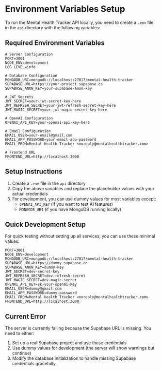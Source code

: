 # Environment Variables Setup

To run the Mental Health Tracker API locally, you need to create a `.env` file in the `api` directory with the following variables:

## Required Environment Variables

```env
# Server Configuration
PORT=3001
NODE_ENV=development
LOG_LEVEL=info

# Database Configuration
MONGODB_URI=mongodb://localhost:27017/mental-health-tracker
SUPABASE_URL=https://your-project.supabase.co
SUPABASE_ANON_KEY=your-supabase-anon-key

# JWT Secrets
JWT_SECRET=your-jwt-secret-key-here
JWT_REFRESH_SECRET=your-jwt-refresh-secret-key-here
JWT_MAGIC_SECRET=your-jwt-magic-secret-key-here

# OpenAI Configuration
OPENAI_API_KEY=your-openai-api-key-here

# Email Configuration
EMAIL_USER=your-email@gmail.com
EMAIL_APP_PASSWORD=your-email-app-password
EMAIL_FROM=Mental Health Tracker <noreply@mentalhealthtracker.com>

# Frontend URL
FRONTEND_URL=http://localhost:3000
```

## Setup Instructions

1. Create a `.env` file in the `api` directory
2. Copy the above variables and replace the placeholder values with your actual credentials
3. For development, you can use dummy values for most variables except:
   - `OPENAI_API_KEY` (if you want to test AI features)
   - `MONGODB_URI` (if you have MongoDB running locally)

## Quick Development Setup

For quick testing without setting up all services, you can use these minimal values:

```env
PORT=3001
NODE_ENV=development
MONGODB_URI=mongodb://localhost:27017/mental-health-tracker
SUPABASE_URL=https://dummy.supabase.co
SUPABASE_ANON_KEY=dummy-key
JWT_SECRET=dev-secret-key
JWT_REFRESH_SECRET=dev-refresh-secret
JWT_MAGIC_SECRET=dev-magic-secret
OPENAI_API_KEY=sk-your-openai-key
EMAIL_USER=dummy@gmail.com
EMAIL_APP_PASSWORD=dummy-password
EMAIL_FROM=Mental Health Tracker <noreply@mentalhealthtracker.com>
FRONTEND_URL=http://localhost:3000
```

## Current Error

The server is currently failing because the Supabase URL is missing. You need to either:
1. Set up a real Supabase project and use those credentials
2. Use dummy values for development (the server will show warnings but continue)
3. Modify the database initialization to handle missing Supabase credentials gracefully 